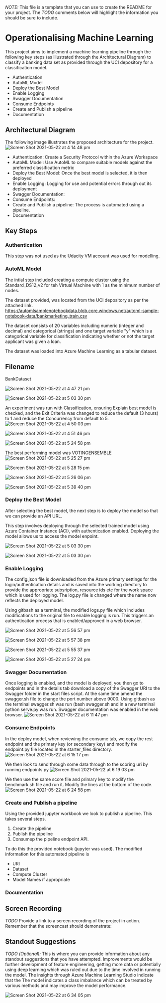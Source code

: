 *NOTE:* This file is a template that you can use to create the README for your project. The *TODO* comments below will highlight the information you should be sure to include.


# Operationalising Machine Learning

This project aims to implement a machine learning pipeline through the following key steps (as illustrated through the Architectural Diagram) to classify a banking data set as provided through the UCI depository for a classification model.
* Authentication
* AutoML Model
* Deploy the Best Model
* Enable Logging
* Swagger Documentation
* Consume Endpoints
* Create and Publish a pipeline
* Documentation

## Architectural Diagram
The following image illustrates the proposed architecture for the project.
![Screen Shot 2021-05-22 at 4 14 48 pm](https://user-images.githubusercontent.com/72591620/119216745-d9a4d680-bb18-11eb-8dcd-5f071daa4037.png)

* Authentication: Create a Security Protocol within the Azure Workspace
* AutoML Model: Use AutoML to compare suitable models against the preferred classification metric
* Deploy the Best Model: Once the best model is selected, it is then deployed
* Enable Logging: Logging for use and potential errors through out its deployment
* Swagger Documentation: 
* Consume Endpoints: 
* Create and Publish a pipeline: The process is automated using a pipeline.
* Documentation

## Key Steps
### Authentication
This step was not used as the Udacity VM account was used for modelling.

### AutoML Model
The intial step included creating a compute cluster using the Standard_DS12_v2 for teh Virtual Machine with 1 as the minimum number of nodes.

The dataset provided, was located from the UCI depository as per the attached link.
https://automlsamplenotebookdata.blob.core.windows.net/automl-sample-notebook-data/bankmarketing_train.csv

The dataset consists of 20 variables including numeric (integer and decimal) and categorical (strings) and one target variable "y" which is a categorical variable for classification indicating whether or not the target applicant was given a loan.

The dataset was loaded into Azure Machine Learning as a tabular dataset.

## Filename 
BankDataset

![Screen Shot 2021-05-22 at 4 47 21 pm](https://user-images.githubusercontent.com/72591620/119217411-62be0c80-bb1d-11eb-86c6-57077d0d93d3.png)

![Screen Shot 2021-05-22 at 5 03 30 pm](https://user-images.githubusercontent.com/72591620/119217758-b16ca600-bb1f-11eb-9536-92de84e25282.png)


An experiment was run with Classification, ensuring Explain best model is checked, and the Exit Criteria was changed to reduce the default (3 hours) to 1 and reduce the Concurrency from default to 5.  
![Screen Shot 2021-05-22 at 4 50 03 pm](https://user-images.githubusercontent.com/72591620/119217471-c34d4980-bb1d-11eb-93c9-963045469d5f.png)

![Screen Shot 2021-05-22 at 4 51 46 pm](https://user-images.githubusercontent.com/72591620/119217508-00194080-bb1e-11eb-8dc2-c8ff2b15332f.png)

![Screen Shot 2021-05-22 at 5 24 58 pm](https://user-images.githubusercontent.com/72591620/119218221-a36c5480-bb22-11eb-9cb6-86b12cb1c1d7.png)

The best performing model was VOTINGENSEMBLE
![Screen Shot 2021-05-22 at 5 25 27 pm](https://user-images.githubusercontent.com/72591620/119218233-b54df780-bb22-11eb-8466-6422cfc616c3.png)

![Screen Shot 2021-05-22 at 5 28 15 pm](https://user-images.githubusercontent.com/72591620/119218329-1a095200-bb23-11eb-9823-bc129926b622.png)


![Screen Shot 2021-05-22 at 5 26 06 pm](https://user-images.githubusercontent.com/72591620/119218252-cbf44e80-bb22-11eb-8dcb-4ea5181e1671.png)

![Screen Shot 2021-05-22 at 5 39 40 pm](https://user-images.githubusercontent.com/72591620/119218625-b41dca00-bb24-11eb-8c01-ea7091950280.png)


### Deploy the Best Model
After selecting the best model, the next step is to deploy the model so that we can provide an API URL.

This step involves deploying through the selected trained model using Azure Container Instance (ACI), with authentication enabled.  Deploying the model allows us to access the model enpoint.

![Screen Shot 2021-05-22 at 5 03 30 pm](https://user-images.githubusercontent.com/72591620/119218292-04942800-bb23-11eb-8ef4-a2652fcb9e39.png)

![Screen Shot 2021-05-22 at 5 03 30 pm](https://user-images.githubusercontent.com/72591620/119218631-bed85f00-bb24-11eb-8f8d-0b73cc9507c0.png)



### Enable Logging
The config.json file is downloaded from the Azure primary settings for the login/authentication details and is saved into the working directory to provide the appropriate subsription, resource ids etc for the work space which is used for logging.  The log.py file is changed where the name now reflects the deployed model.

Using gitbash as a terminal, the modified logs.py file which includes modifications to the original file to enable logging is run.  This triggers an authenticaiton process that is enabled/approved in a web browser.

![Screen Shot 2021-05-22 at 5 56 57 pm](https://user-images.githubusercontent.com/72591620/119219106-1b3c7e00-bb27-11eb-8485-10d46698f3e2.png)

![Screen Shot 2021-05-22 at 5 57 38 pm](https://user-images.githubusercontent.com/72591620/119219121-35765c00-bb27-11eb-8477-b8ec26722d64.png)

![Screen Shot 2021-05-22 at 5 55 37 pm](https://user-images.githubusercontent.com/72591620/119219074-eb8d7600-bb26-11eb-8c07-e342bff78251.png)

![Screen Shot 2021-05-22 at 5 27 24 pm](https://user-images.githubusercontent.com/72591620/119219494-39a37900-bb29-11eb-8691-8e365483fc75.png)
### Swagger Documentation
Once logging is enabled, and the model is deployed, you then go to endpoints and in the details tab download a copy of the Swagger URI to the Swagger folder in the start files script.  At the same time amend the swagger.sh file to change the port number above 9000.  Using gitbash as the terminal swagger.sh was run (bash swagger.sh and in a new terminal python serve.py was run.  Swagger documentation was enabled in the web browser.
![Screen Shot 2021-05-22 at 6 11 47 pm](https://user-images.githubusercontent.com/72591620/119219491-37d9b580-bb29-11eb-9e6e-ae792c25c4c8.png)


### Consume Endpoints
In the deploy model, when reviewing the consume tab, we copy the rest endpoint and the primary key (or secondary key) and modify the endpoint.py file located in the starter_files directory.
![Screen Shot 2021-05-22 at 6 15 17 pm](https://user-images.githubusercontent.com/72591620/119219602-b2a2d080-bb29-11eb-8a57-e30c2bc13fa1.png)

We then look to send through some data through to the scoring uri by running endpoints.py
![Screen Shot 2021-05-22 at 6 19 03 pm](https://user-images.githubusercontent.com/72591620/119219703-36f55380-bb2a-11eb-80fe-50ce5503c7ca.png)

We then use the same score file and primary key to modify the benchmark.sh file and run it.  Modify the lines at the bottom of the code.
![Screen Shot 2021-05-22 at 6 24 58 pm](https://user-images.githubusercontent.com/72591620/119219889-1974b980-bb2b-11eb-9cd8-488055a23139.png)


### Create and Publish a pipeline
Using the provided jupyter workbook we look to publish a pipeline.  This takes several steps.
1. Create the pipeline
2. Publish the pipeline
3. Consumep the pipeline endpoint API.

To do this the provided notebook (jupyter was used).
The modified information for this automated pipeline is
* URI
* Dataset
* Compute Cluster
* Model Names if appropriate

### Documentation


## Screen Recording
*TODO* Provide a link to a screen recording of the project in action. Remember that the screencast should demonstrate:

## Standout Suggestions
*TODO (Optional):* This is where you can provide information about any standout suggestions that you have attempted.
Improvements would be further development of feature engineering, getting more data or potentially using deep learning which was ruled out due to the time involved in running the model.  The insights through Azure Machine Learning Studio indicate that the The model indicates a class imbalance which can be treated by various methods and may improve the model performance.

![Screen Shot 2021-05-22 at 6 34 05 pm](https://user-images.githubusercontent.com/72591620/119220138-4ecdd700-bb2c-11eb-8b60-02d42f3999c4.png)

